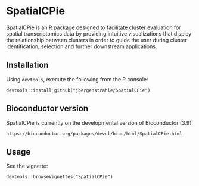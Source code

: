 SpatialCPie
===========
SpatialCPie is an R package designed to facilitate cluster evaluation for
spatial transcriptomics data by providing intuitive visualizations that
display the relationship between clusters in order to guide the user during
cluster identification, selection and further downstream applications.

Installation
------------
Using `devtools`, execute the following from the R console:
```
devtools::install_github("jbergenstrahle/SpatialCPie")
```

Bioconductor version
--------------------
SpatialCPie is currently on the developmental version of Bioconductor (3.9):
```
https://bioconductor.org/packages/devel/bioc/html/SpatialCPie.html
```

Usage
-----
See the vignette:
```
devtools::browseVignettes("SpatialCPie")
```
